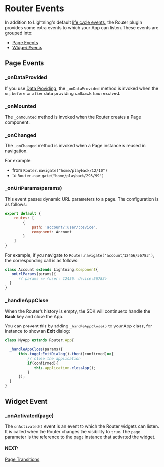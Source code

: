 # Router Events

In addition to Lightning's default [life cycle events](../../../lightning-core-reference/Components/LifecycleEvents.md), the Router plugin provides some extra events to which your App can listen. These events are grouped into:

* [Page Events](#page-events)
* [Widget Events](#widget-event)

## Page Events

### _onDataProvided

If you use [Data Providing](dataproviding.md#on-data-provided), the `_onDataProvided` method is invoked when the `on`, `before` or `after` data providing callback has resolved.

### _onMounted

The `_onMounted` method is invoked when the Router creates a Page component.

### _onChanged

The `_onChanged` method is invoked when a Page instance is reused in navigation.

For example:

* from `Router.navigate("home/playback/12/10")`
* to `Router.navigate("home/playback/293/99")`

### _onUrlParams(params)

This event passes dynamic URL parameters to a page.
The configuration is as follows:

```js
export default {
    routes: [
        {
            path: 'account/:user/:device',
            component: Account
        }
    ]
}
```

For example, if you navigate to  `Router.navigate('account/12456/56783')`, the corresponding call is as follows:

```js
class Account extends Lightning.Component{
  _onUrlParams(params){
      // params => {user: 12456, device:56783}
  }
}
```

### _handleAppClose

When the Router's history is empty, the SDK will continue to handle the **Back** key and close the App.

You can prevent this by adding `_handleAppClose()` to your App class, for instance to show an **Exit** dialog:

```js
class MyApp extends Router.App{

  _handleAppClose(params){
      this.toggleExitDialog().then((confirmed)=>{
          // close the application
          if(confirmed){
             this.application.closeApp();
          }
      });
  }
}
```

## Widget Event

### _onActivated(page)

The `onActivated()` event is an event to which the Router widgets can listen. It is called when the Router changes the visibility to `true`. The `page` parameter is the reference to the page instance that activated the widget.

#### NEXT:
[Page Transitions](pagetransitions.md)
